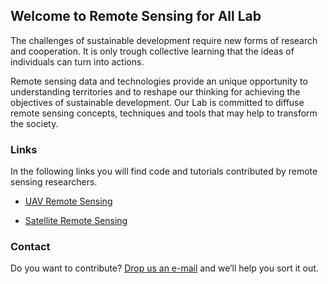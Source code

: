 ## Welcome to Remote Sensing for All Lab

The challenges of sustainable development require new forms of research and cooperation. It is only trough collective learning that the ideas of individuals can turn into actions.

Remote sensing data and technologies provide an unique opportunity to understanding territories and to reshape our thinking for achieving the objectives of sustainable development. Our Lab is committed to diffuse remote sensing concepts, techniques and tools that may help to transform the society.  

### Links

In the following links you will find code and tutorials contributed by remote sensing researchers.

- [UAV Remote Sensing](https://unal-geo.github.io/UAV4A)

- [Satellite Remote Sensing](https://unal-geo.github.io/satelliteRS)

### Contact

Do you want to contribute? [Drop us an e-mail](mailto:rs4all@zohomail.com) and we’ll help you sort it out.
